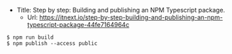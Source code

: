 * Title:	Step by step: Building and publishing an NPM Typescript package.
  * Url:	https://itnext.io/step-by-step-building-and-publishing-an-npm-typescript-package-44fe7164964c

```
$ npm run build
$ npm publish --access public
```